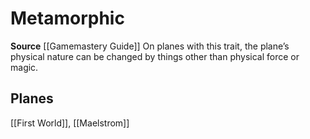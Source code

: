 ﻿---
id: '282'
name: Metamorphic
rarity: Common
source: '[[DATABASE/source/Gamemastery Guide|Gamemastery Guide]]'
trait:
- Metamorphic
type: Trait

---
# Metamorphic

**Source** [[Gamemastery Guide]]
On planes with this trait, the plane’s physical nature can be changed by things other than physical force or magic.

## Planes

[[First World]], [[Maelstrom]]
